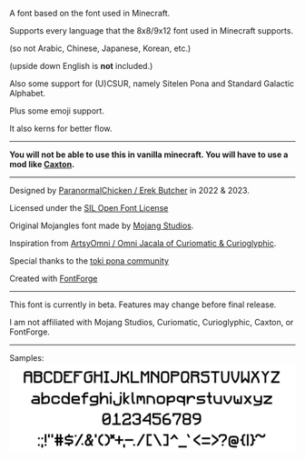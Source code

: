 A font based on the font used in Minecraft.

Supports every language that the 8x8/9x12 font used in Minecraft supports.

(so not Arabic, Chinese, Japanese, Korean, etc.)

(upside down English is **not** included.)

Also some support for (U)CSUR, namely Sitelen Pona and Standard Galactic Alphabet.

Plus some emoji support.

It also kerns for better flow.

---

**You will not be able to use this in vanilla minecraft. You will have to use a mod like [Caxton](https://modrinth.com/mod/caxton).**

---

Designed by [ParanormalChicken / Erek Butcher](https://paranormalchicken.github.io/) in 2022 & 2023.

Licensed under the [SIL Open Font License](https://scripts.sil.org/OFL)

Original Mojangles font made by [Mojang Studios](https://www.minecraft.net/).

Inspiration from [ArtsyOmni / Omni Jacala of Curiomatic & Curioglyphic](https://curiomatic.com/fonts).

Special thanks to the [toki pona community](https://tokipona.org)

Created with [FontForge](http://fontforge.org)

---

This font is currently in beta. Features may change before final release.

I am not affiliated with Mojang Studios, Curiomatic, Curioglyphic, Caxton, or FontForge.

---

Samples:
![ASCII](https://github.com/ParanormalChicken/CraftyPE/blob/main/docs/ASCII.png?raw=true)
